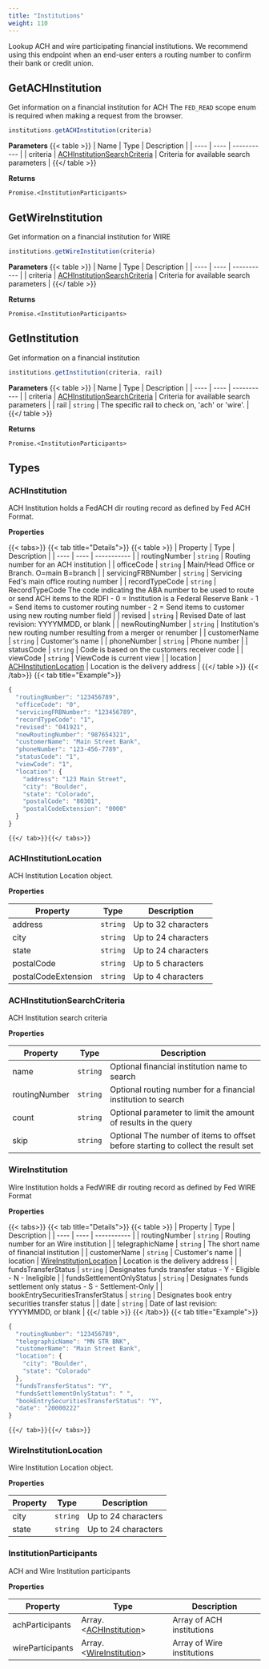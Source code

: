 ```yaml
---
title: "Institutions"
weight: 110
---
```

Lookup ACH and wire participating financial institutions. We recommend using this endpoint when an end-user enters a routing number to confirm their bank or credit union.


## GetACHInstitution


Get information on a financial institution for ACH
The `FED_READ` scope enum is required when making a request from the browser.

```javascript
institutions.getACHInstitution(criteria)
```

**Parameters**
{{< table >}}
| Name | Type | Description |
| ---- | ---- | ----------- |
| criteria |  [ACHInstitutionSearchCriteria](#achinstitutionsearchcriteria) | Criteria for available search parameters |
{{</ table >}}



**Returns**

`Promise.<InstitutionParticipants>`



## GetWireInstitution


Get information on a financial institution for WIRE

```javascript
institutions.getWireInstitution(criteria)
```

**Parameters**
{{< table >}}
| Name | Type | Description |
| ---- | ---- | ----------- |
| criteria |  [ACHInstitutionSearchCriteria](#achinstitutionsearchcriteria) | Criteria for available search parameters |
{{</ table >}}



**Returns**

`Promise.<InstitutionParticipants>`



## GetInstitution


Get information on a financial institution

```javascript
institutions.getInstitution(criteria, rail)
```

**Parameters**
{{< table >}}
| Name | Type | Description |
| ---- | ---- | ----------- |
| criteria |  [ACHInstitutionSearchCriteria](#achinstitutionsearchcriteria) | Criteria for available search parameters |
| rail |  `string` | The specific rail to check on, 'ach' or 'wire'. |
{{</ table >}}



**Returns**

`Promise.<InstitutionParticipants>`






## Types
### ACHInstitution

ACH Institution holds a FedACH dir routing record as defined by Fed ACH Format.

**Properties**


{{< tabs>}}
  {{< tab title="Details">}}
  {{< table >}}
| Property | Type | Description |
| ---- | ---- | ----------- |
| routingNumber |  `string` | Routing number for an ACH institution |
| officeCode |  `string` | Main/Head Office or Branch. O=main B=branch |
| servicingFRBNumber |  `string` | Servicing Fed's main office routing number |
| recordTypeCode |  `string` | RecordTypeCode The code indicating the ABA number to be used to route or send ACH items to the RDFI - 0 = Institution is a Federal Reserve Bank - 1 = Send items to customer routing number - 2 = Send items to customer using new routing number field |
| revised |  `string` | Revised Date of last revision: YYYYMMDD, or blank |
| newRoutingNumber |  `string` | Institution's new routing number resulting from a merger or renumber |
| customerName |  `string` | Customer's name |
| phoneNumber |  `string` | Phone number |
| statusCode |  `string` | Code is based on the customers receiver code |
| viewCode |  `string` | ViewCode is current view |
| location |  [ACHInstitutionLocation](#achinstitutionlocation) | Location is the delivery address |
{{</ table >}}
  {{< /tab>}}
{{< tab title="Example">}}
```javascript
{
  "routingNumber": "123456789",
  "officeCode": "0",
  "servicingFRBNumber": "123456789",
  "recordTypeCode": "1",
  "revised": "041921",
  "newRoutingNumber": "987654321",
  "customerName": "Main Street Bank",
  "phoneNumber": "123-456-7789",
  "statusCode": "1",
  "viewCode": "1",
  "location": {
    "address": "123 Main Street",
    "city": "Boulder",
    "state": "Colorado",
    "postalCode": "80301",
    "postalCodeExtension": "0000"
  }
}
```
    {{</ tab>}}{{</ tabs>}}




### ACHInstitutionLocation

ACH Institution Location object.

**Properties**

| Property | Type | Description |
| ---- | ---- | ----------- |
  | address | `string`| Up to 32 characters |
  | city | `string`| Up to 24 characters |
  | state | `string`| Up to 24 characters |
  | postalCode | `string`| Up to 5 characters |
  | postalCodeExtension | `string`| Up to 4 characters |



### ACHInstitutionSearchCriteria

ACH Institution search criteria

**Properties**

| Property | Type | Description |
| ---- | ---- | ----------- |
  | name | `string`| Optional financial institution name to search |
  | routingNumber | `string`| Optional routing number for a financial institution to search |
  | count | `string`| Optional parameter to limit the amount of results in the query |
  | skip | `string`| Optional The number of items to offset before starting to collect the result set |



### WireInstitution

Wire Institution holds a FedWIRE dir routing record as defined by Fed WIRE Format

**Properties**


{{< tabs>}}
  {{< tab title="Details">}}
  {{< table >}}
| Property | Type | Description |
| ---- | ---- | ----------- |
| routingNumber |  `string` | Routing number for an Wire institution |
| telegraphicName |  `string` | The short name of financial institution |
| customerName |  `string` | Customer's name |
| location |  [WireInstitutionLocation](#wireinstitutionlocation) | Location is the delivery address |
| fundsTransferStatus |  `string` | Designates funds transfer status  - Y - Eligible  - N - Ineligible |
| fundsSettlementOnlyStatus |  `string` | Designates funds settlement only status  - S - Settlement-Only |
| bookEntrySecuritiesTransferStatus |  `string` | Designates book entry securities transfer status |
| date |  `string` | Date of last revision: YYYYMMDD, or blank |
{{</ table >}}
  {{< /tab>}}
{{< tab title="Example">}}
```javascript
{
  "routingNumber": "123456789",
  "telegraphicName": "MN STR BNK",
  "customerName": "Main Street Bank",
  "location": {
    "city": "Boulder",
    "state": "Colorado"
  },
  "fundsTransferStatus": "Y",
  "fundsSettlementOnlyStatus": " ",
  "bookEntrySecuritiesTransferStatus": "Y",
  "date": "20000222"
}
```
    {{</ tab>}}{{</ tabs>}}




### WireInstitutionLocation

Wire Institution Location object.

**Properties**

| Property | Type | Description |
| ---- | ---- | ----------- |
  | city | `string`| Up to 24 characters |
  | state | `string`| Up to 24 characters |



### InstitutionParticipants

ACH and Wire Institution participants

**Properties**

| Property | Type | Description |
| ---- | ---- | ----------- |
  | achParticipants | Array.<[ACHInstitution](#achinstitution)>| Array of ACH institutions |
  | wireParticipants | Array.<[WireInstitution](#wireinstitution)>| Array of Wire institutions |





